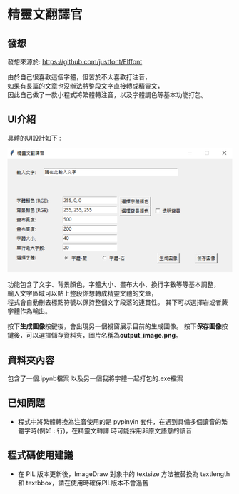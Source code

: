 # 精靈文翻譯官

## 發想

發想來源於: https://github.com/justfont/Elffont

由於自己很喜歡這個字體，但苦於不太喜歡打注音，  
如果有長篇的文章也沒辦法將整段文字直接轉成精靈文，  
因此自己做了一款小程式將繁體轉注音，以及字體調色等基本功能打包。  

## UI介紹

具體的UI設計如下 :

![程式介面](images/Elf_translator_example.png)


功能包含了文字、背景顏色，字體大小、畫布大小、換行字數等等基本調整，  
輸入文字區域可以貼上整段你想轉成精靈文體的文章，  
程式會自動刪去標點符號以保持整個文字段落的連貫性。
其下可以選擇岩或者蕨字體作為輸出。

按下**生成圖像**按鍵後，會出現另一個視窗展示目前的生成圖像。
按下**保存圖像**按鍵後，可以選擇儲存資料夾，圖片名稱為**output_image.png**。

## 資料夾內容

包含了一個.ipynb檔案
以及另一個我將字體一起打包的.exe檔案

## 已知問題

- 程式中將繁體轉換為注音使用的是 pypinyin 套件，在遇到具備多個讀音的繁體字時(例如 : 行)，在精靈文轉譯
  時可能採用非原文語意的讀音

## 程式碼使用建議

- 在 PIL 版本更新後，ImageDraw 對象中的 textsize 方法被替換為 textlength 和 textbbox，請在使用時確保PIL版本不會過舊

